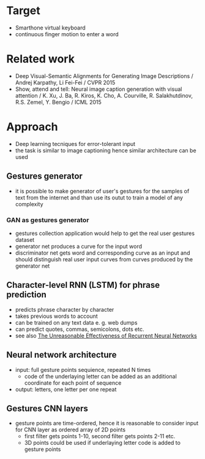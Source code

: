 # Target

- Smarthone virtual keyboard
- continuous finger motion to enter a word

# Related work

- Deep Visual-Semantic Alignments for Generating Image Descriptions / Andrej Karpathy, Li Fei-Fei / CVPR 2015
- Show, attend and tell: Neural image caption generation with visual attention / K. Xu, J. Ba, R. Kiros, K. Cho, A. Courville, R. Salakhutdinov, R.S. Zemel, Y. Bengio / ICML 2015

# Approach

- Deep learning tecniques for error-tolerant input
- the task is similar to image captioning hence similar architecture can be used

## Gestures generator

- it is possible to make generator of user's gestures for the samples of text from the internet and than use its outut to train a model of any complexity

### GAN as gestures generator

- gestures collection application would help to get the real user gestures dataset
- generator net produces a curve for the input word
- discriminator net gets word and corresponding curve as an input and should distinguish real user input curves from curves produced by the generator net

## Character-level RNN (LSTM) for phrase prediction

- predicts phrase character by character
- takes previous words to account
- can be trained on any text data e. g. web dumps
- can predict quotes, commas, semicolons, dots etc.
- see also [The Unreasonable Effectiveness of Recurrent Neural Networks](http://karpathy.github.io/2015/05/21/rnn-effectiveness/)

## Neural network architecture

- input: full gesture points sequience, repeated N times
  - code of the underlaying letter can be added as an additional coordinate for each point of sequence
- output: letters, one letter per one repeat

## Gestures CNN layers

- gesture points are time-ordered, hence it is reasonable to consider input for CNN layer as ordered array of 2D points
  - first filter gets points 1-10, second filter gets points 2-11 etc.
  - 3D points could be used if underlaying letter code is added to gesture points
